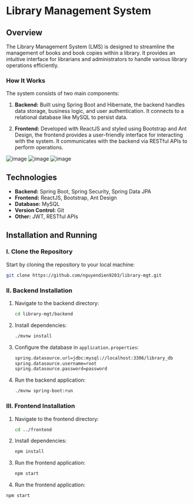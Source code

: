 # Library Management System

## Overview

The Library Management System (LMS) is designed to streamline the management of books and book copies within a library. It provides an intuitive interface for librarians and administrators to handle various library operations efficiently.

### How It Works

The system consists of two main components:

1. **Backend:** Built using Spring Boot and Hibernate, the backend handles data storage, business logic, and user authentication. It connects to a relational database like MySQL to persist data.
   
2. **Frontend:** Developed with ReactJS and styled using Bootstrap and Ant Design, the frontend provides a user-friendly interface for interacting with the system. It communicates with the backend via RESTful APIs to perform operations.

![image](https://github.com/user-attachments/assets/f35b0255-b366-4f19-8e48-b5642b03e1ba)
![image](https://github.com/user-attachments/assets/e1407e2c-544f-4346-947f-f6e6a755eef5)
![image](https://github.com/user-attachments/assets/abbf27d1-324d-4548-a102-20f2bc57b4c4)

## Technologies

- **Backend:** Spring Boot, Spring Security, Spring Data JPA
- **Frontend:** ReactJS, Bootstrap, Ant Design
- **Database:** MySQL
- **Version Control:** Git
- **Other:** JWT, RESTful APIs

## Installation and Running

### I. Clone the Repository

Start by cloning the repository to your local machine:

```bash
git clone https://github.com/nguyendien9203/library-mgt.git
```

### II. Backend Installation

1. Navigate to the backend directory:
   
   ```bash
   cd library-mgt/backend
   ```

2. Install dependencies:
   
   ```bash
   ./mvnw install
   ```
   
3. Configure the database in `application.properties`:
   
   ```bash
   spring.datasource.url=jdbc:mysql://localhost:3306/library_db
   spring.datasource.username=root
   spring.datasource.password=password
   ```
   
4. Run the backend application:
   
   ```bash
   ./mvnw spring-boot:run
   ```
   
### III. Frontend Installation

1. Navigate to the frontend directory:
   
   ```bash
   cd ../frontend
   ```
   
2. Install dependencies:
   
   ```bash
   npm install
   ```
   
3. Run the frontend application:
   
   ```bash
   npm start
   ```
   
4. Run the frontend application:

```bash
npm start
```
